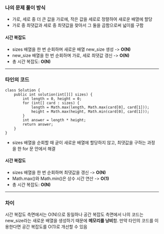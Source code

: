 ### 나의 문제 풀이 방식
- 가로, 세로 중 더 큰 값을 가로에, 작은 값을 세로로 정렬하여 새로운 배열에 할당
- 가로 중 최댓값과 세로 중 최댓값을 찾아서 그 둘을 곱함으로써 넓이를 구함
#### 시간 복잡도
- sizes 배열을 한 번 순회하며 새로운 배열 new_size 생성 -> **O(N)**
- new_size 배열을 한 번 순회하며 가로, 세로 최댓값 갱신 -> **O(N)**
- 총 시간 복잡도: **O(N)**
---
### 타인의 코드
```
class Solution {
    public int solution(int[][] sizes) {
        int length = 0, height = 0;
        for (int[] card : sizes) {
            length = Math.max(length, Math.max(card[0], card[1]));
            height = Math.max(height, Math.min(card[0], card[1]));
        }
        int answer = length * height;
        return answer;
    }
}
```
- sizes 배열을 순회할 때 굳이 새로운 배열에 할당하지 않고, 최댓값을 구하는 과정을 한 for 문 안에서 해결
#### 시간 복잡도
- sizes 배열을 한 번 순회하며 최댓값을 갱신 -> **O(N)**
- Math.max()와 Math.min()은 상수 시간 연산 -> **O(1)**
- 총 시간 복잡도: **O(N)**
---
### 차이
시간 복잡도 측면에서는 O(N)으로 동일하나 공간 복잡도 측면에서 나의 코드는 new_size라는 새로운 배열을 생성하기 때문에 **메모리를 낭비**함.
만약 타인의 코드를 이용한다면 공간 복잡도를 O(1)로 개선할 수 있음